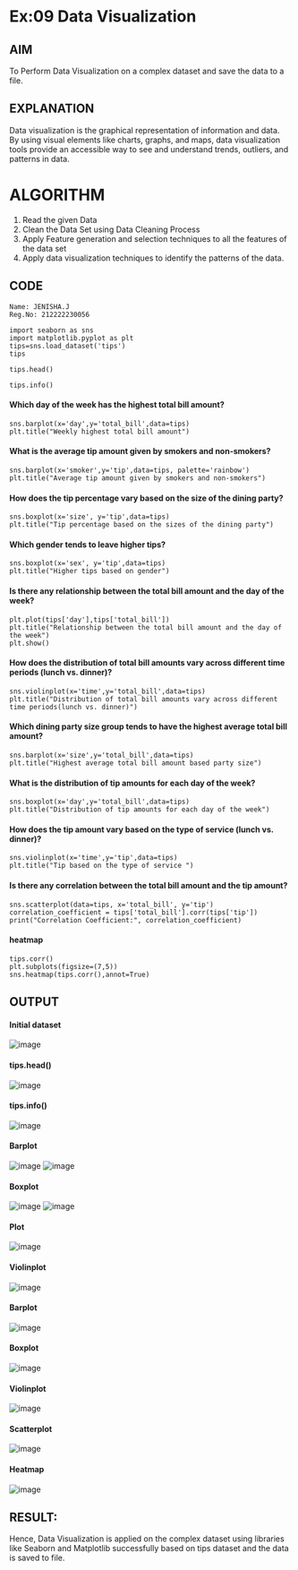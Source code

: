 # Ex:09 Data Visualization

## AIM
To Perform Data Visualization on a complex dataset and save the data to a file. 

## EXPLANATION
Data visualization is the graphical representation of information and data. By using visual elements like charts, graphs, and maps, data visualization tools provide an accessible way to see and understand trends, outliers, and patterns in data.

# ALGORITHM
1. Read the given Data
2. Clean the Data Set using Data Cleaning Process
3. Apply Feature generation and selection techniques to all the features of the data set
4. Apply data visualization techniques to identify the patterns of the data.


## CODE
```
Name: JENISHA.J
Reg.No: 212222230056
```
```
import seaborn as sns
import matplotlib.pyplot as plt
tips=sns.load_dataset('tips')
tips

tips.head()

tips.info()
```
#### Which day of the week has the highest total bill amount?
```
sns.barplot(x='day',y='total_bill',data=tips)
plt.title("Weekly highest total bill amount")
```
#### What is the average tip amount given by smokers and non-smokers?
```
sns.barplot(x='smoker',y='tip',data=tips, palette='rainbow')
plt.title("Average tip amount given by smokers and non-smokers")
```
#### How does the tip percentage vary based on the size of the dining party?
```
sns.boxplot(x='size', y='tip',data=tips)
plt.title("Tip percentage based on the sizes of the dining party")
```
#### Which gender tends to leave higher tips?
```
sns.boxplot(x='sex', y='tip',data=tips)
plt.title("Higher tips based on gender")
```
#### Is there any relationship between the total bill amount and the day of the week?
```
plt.plot(tips['day'],tips['total_bill'])
plt.title("Relationship between the total bill amount and the day of the week")
plt.show()
```
#### How does the distribution of total bill amounts vary across different time periods (lunch vs. dinner)?
```
sns.violinplot(x='time',y='total_bill',data=tips)
plt.title("Distribution of total bill amounts vary across different time periods(lunch vs. dinner)")
```
#### Which dining party size group tends to have the highest average total bill amount?
```
sns.barplot(x='size',y='total_bill',data=tips)
plt.title("Highest average total bill amount based party size")
```
#### What is the distribution of tip amounts for each day of the week?
```
sns.boxplot(x='day',y='total_bill',data=tips)
plt.title("Distribution of tip amounts for each day of the week")
```
#### How does the tip amount vary based on the type of service (lunch vs. dinner)?
```
sns.violinplot(x='time',y='tip',data=tips)
plt.title("Tip based on the type of service ")
```
#### Is there any correlation between the total bill amount and the tip amount?
```
sns.scatterplot(data=tips, x='total_bill', y='tip')
correlation_coefficient = tips['total_bill'].corr(tips['tip'])
print("Correlation Coefficient:", correlation_coefficient)
```
#### heatmap
```
tips.corr()
plt.subplots(figsize=(7,5))
sns.heatmap(tips.corr(),annot=True)
```
## OUTPUT
#### Initial dataset
![image](https://github.com/Jenishajustin/ODD2023-Datascience-Ex-09/assets/119405070/0b51c12f-69a4-47e9-8a1b-78d8749d9b03)

#### tips.head()
![image](https://github.com/Jenishajustin/ODD2023-Datascience-Ex-09/assets/119405070/70e71eb8-159a-441b-81b6-d490720f2113)

#### tips.info()
![image](https://github.com/Jenishajustin/ODD2023-Datascience-Ex-09/assets/119405070/ea18b8f4-24c9-40ed-b812-58707ed2f90e)

#### Barplot
![image](https://github.com/Jenishajustin/ODD2023-Datascience-Ex-09/assets/119405070/12b5865c-da1f-496c-a209-a4fc5f09f161)
![image](https://github.com/Jenishajustin/ODD2023-Datascience-Ex-09/assets/119405070/c9f8e81a-c967-4758-9662-2a3661122df2)

#### Boxplot
![image](https://github.com/Jenishajustin/ODD2023-Datascience-Ex-09/assets/119405070/8195dbbb-48a0-4d43-a7b6-c7cbb6403f3e)
![image](https://github.com/Jenishajustin/ODD2023-Datascience-Ex-09/assets/119405070/f9ba2e48-b63d-48a3-b4e5-4b373b46586e)

#### Plot
![image](https://github.com/Jenishajustin/ODD2023-Datascience-Ex-09/assets/119405070/a8ce56ab-0a8f-45d2-b4bf-0e4a97a49762)

#### Violinplot
![image](https://github.com/Jenishajustin/ODD2023-Datascience-Ex-09/assets/119405070/39d6fc57-ad94-42e7-aef7-a959354915b2)

#### Barplot
![image](https://github.com/Jenishajustin/ODD2023-Datascience-Ex-09/assets/119405070/c51c2f31-5b1c-4375-8c09-f50f857fb66f)

#### Boxplot
![image](https://github.com/Jenishajustin/ODD2023-Datascience-Ex-09/assets/119405070/b098d3c4-db06-4043-80cc-4be961716bfc)

#### Violinplot
![image](https://github.com/Jenishajustin/ODD2023-Datascience-Ex-09/assets/119405070/5328b4c0-9577-4c29-aad5-cfb81de959ac)

#### Scatterplot
![image](https://github.com/Jenishajustin/ODD2023-Datascience-Ex-09/assets/119405070/69858954-a359-4a0a-923e-bffdf6767a54)

#### Heatmap
![image](https://github.com/Jenishajustin/ODD2023-Datascience-Ex-09/assets/119405070/8ff6f999-66bb-41e8-b8dd-52b1a6e8b2f3)

## RESULT:
Hence, Data Visualization is applied on the complex dataset using libraries like Seaborn and Matplotlib successfully based on tips dataset and the data is saved to file.
